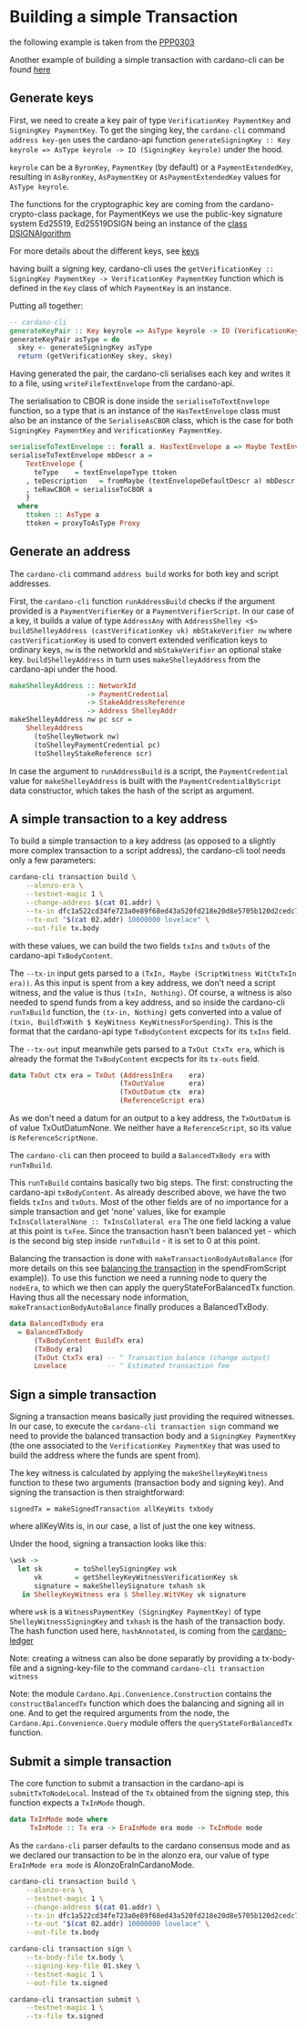 # Building a simple Transaction

the following example is taken from the [PPP0303](https://github.com/input-output-hk/plutus-pioneer-program/tree/third-iteration/code/week03)

Another example of building a simple transaction with cardano-cli can be found [here](https://www.youtube.com/watch?v=rbst_uiGpI4)

## Generate keys

First, we need to create a key pair of type `VerificationKey PaymentKey` and `SigningKey PaymentKey`. To get the singing key, the `cardano-cli` command `address key-gen` uses the cardano-api function `generateSigningKey :: Key keyrole => AsType keyrole -> IO (SigningKey keyrole)` under the hood.

`keyrole` can be a `ByronKey`, `PaymentKey` (by default) or a `PaymentExtendedKey`, resulting in `AsByronKey`, `AsPaymentKey` or `AsPaymentExtendedKey` values for `AsType keyrole`.

The functions for the cryptographic key are coming from the cardano-crypto-class package, for PaymentKeys we use the public-key signature system Ed25519, Ed25519DSIGN being an instance of the [class DSIGNAlgorithm](https://github.com/input-output-hk/cardano-base/blob/master/cardano-crypto-class/src/Cardano/Crypto/DSIGN/Ed25519.hs)

For more details about the different keys, see [keys](./keys.md)

having built a signing key, cardano-cli uses the `getVerificationKey :: SigningKey PaymentKey -> VerificationKey PaymentKey` function which is defined in the `Key` class of which `PaymentKey` is an instance. 

Putting all together:

```haskell
-- cardano-cli
generateKeyPair :: Key keyrole => AsType keyrole -> IO (VerificationKey keyrole, SigningKey keyrole)
generateKeyPair asType = do
  skey <- generateSigningKey asType
  return (getVerificationKey skey, skey)
```

Having generated the pair, the cardano-cli serialises each key and writes it to a file, using `writeFileTextEnvelope` from the cardano-api.

The serialisation to CBOR is done inside the `serialiseToTextEnvelope` function, so a type that is an instance of the `HasTextEnvelope` class must also be an instance of the `SerialiseAsCBOR` class, which is the case for both `SigningKey PaymentKey` and `VerificationKey PaymentKey`.

```haskell
serialiseToTextEnvelope :: forall a. HasTextEnvelope a => Maybe TextEnvelopeDescr -> a -> TextEnvelope
serialiseToTextEnvelope mbDescr a =
    TextEnvelope {
      teType    = textEnvelopeType ttoken
    , teDescription   = fromMaybe (textEnvelopeDefaultDescr a) mbDescr
    , teRawCBOR = serialiseToCBOR a
    }
  where
    ttoken :: AsType a
    ttoken = proxyToAsType Proxy
```

## Generate an address

The `cardano-cli` command `address build` works for both key and script addresses.

First, the `cardano-cli` function `runAddressBuild` checks if the argument provided is a `PaymentVerifierKey` or a `PaymentVerifierScript`. In our case of a key, it builds a value of type `AddressAny` with `AddressShelley <$> buildShelleyAddress (castVerificationKey vk) mbStakeVerifier nw` where `castVerificationKey` is used to convert extended verification keys to ordinary keys, `nw` is the networkId and `mbStakeVerifier` an optional stake key. `buildShelleyAddress` in turn uses `makeShelleyAddress` from the cardano-api under the hood.

```haskell
makeShelleyAddress :: NetworkId
                   -> PaymentCredential
                   -> StakeAddressReference
                   -> Address ShelleyAddr
makeShelleyAddress nw pc scr =
    ShelleyAddress
      (toShelleyNetwork nw)
      (toShelleyPaymentCredential pc)
      (toShelleyStakeReference scr)
```

In case the argument to `runAddressBuild` is a script, the `PaymentCredential` value for `makeShelleyAddress` is built with the `PaymentCredentialByScript` data constructor, which takes the hash of the script as argument. 

## A simple transaction to a key address

To build a simple transaction to a key address (as opposed to a slightly more complex transaction to a script address), the cardano-cli tool needs only a few parameters:
 
```bash
cardano-cli transaction build \
    --alonzo-era \
    --testnet-magic 1 \
    --change-address $(cat 01.addr) \
    --tx-in dfc1a522cd34fe723a0e89f68ed43a520fd218e20d8e5705b120d2cedc7f45ad#0 \
    --tx-out "$(cat 02.addr) 10000000 lovelace" \
    --out-file tx.body
```

with these values, we can build the two fields `txIns` and `txOuts` of the cardano-api `TxBodyContent`.

The `--tx-in` input gets parsed to a `(TxIn, Maybe (ScriptWitness WitCtxTxIn era))`. As this input is spent from a key address, we don't need a script witness, and the value is thus `(txIn, Nothing)`. 
Of course, a witness is also needed to spend funds from a key address, and so inside the cardano-cli `runTxBuild` function, the `(tx-in, Nothing)` gets converted into a value of `(txin, BuildTxWith $ KeyWitness KeyWitnessForSpending)`. This is the format that the cardano-api type `TxBodyContent` excpects for its `txIns` field.

The `--tx-out` input meanwhile gets parsed to a `TxOut CtxTx era`, which is already the format the `TxBodyContent` excpects for its `tx-outs` field. 

```haskell
data TxOut ctx era = TxOut (AddressInEra    era)
                           (TxOutValue      era)
                           (TxOutDatum ctx  era)
                           (ReferenceScript era)
```

As we don't need a datum for an output to a key address, the `TxOutDatum` is of value TxOutDatumNone. We neither have a `ReferenceScript`, so its value is `ReferenceScriptNone`.

The `cardano-cli` can then proceed to build a `BalancedTxBody era` with `runTxBuild`.

This `runTxBuild` contains basically two big steps. The first: constructing the cardano-api `txBodyContent`. As already described above, we have the two fields `txIns` and `txOuts`. Most of the other fields are of no importance for a simple transaction and get 'none' values, like for example `TxInsCollateralNone :: TxInsCollateral era`
The one field lacking a value at this point is `txFee`. Since the transaction hasn't been balanced yet - which is the second big step inside `runTxBuild` - it is set to 0 at this point.

Balancing the transaction is done with `makeTransactionBodyAutoBalance` (for more details on this see [balancing the transaction](./spendFromScript.md#balancing-the-transaction) in the spendFromScript example)). To use this function we need a running node to query the `nodeEra`, to which we then can apply the queryStateForBalancedTx function. Having thus all the necessary node information, `makeTransactionBodyAutoBalance` finally produces a BalancedTxBody.
     
```haskell
data BalancedTxBody era
  = BalancedTxBody
      (TxBodyContent BuildTx era)
      (TxBody era)
      (TxOut CtxTx era) -- ^ Transaction balance (change output)
      Lovelace          -- ^ Estimated transaction fee
```

## Sign a simple transaction

Signing a transaction means basically just providing the required witnesses. In our case, to execute the `cardano-cli transaction sign` command we need to provide the balanced transaction body and a `SigningKey PaymentKey` (the one associated to the `VerificationKey PaymentKey` that was used to build the address where the funds are spent from).

The key witness is calculated by applying the `makeShelleyKeyWitness` function to these two arguments (transaction body and signing key). And signing the transaction is then straightforward:

`signedTx = makeSignedTransaction allKeyWits txbody`

where allKeyWits is, in our case, a list of just the one key witness.

Under the hood, signing a transaction looks like this:

``` haskell
\wsk ->
  let sk        = toShelleySigningKey wsk
      vk        = getShelleyKeyWitnessVerificationKey sk
      signature = makeShelleySignature txhash sk
   in ShelleyKeyWitness era $ Shelley.WitVKey vk signature
```

where `wsk` is a `WitnessPaymentKey (SigningKey PaymentKey)` of type `ShelleyWitnessSigningKey` and `txhash` is the hash of the transaction body. The hash function used here, `hashAnnotated`, is coming from the [cardano-ledger](https://github.com/input-output-hk/cardano-ledger/blob/master/libs/cardano-ledger-core/src/Cardano/Ledger/SafeHash.hs)

Note: creating a witness can also be done separatly by providing a tx-body-file and a signing-key-file to the command `cardano-cli transaction witness`

Note: the module `Cardano.Api.Convenience.Construction` contains the `constructBalancedTx` function which does the balancing and signing all in one. And to get the required arguments from the node, the `Cardano.Api.Convenience.Query` module offers the `queryStateForBalancedTx` function.

## Submit a simple transaction

The core function to submit a transaction in the cardano-api is `submitTxToNodeLocal`. Instead of the `Tx` obtained from the signing step, this function expects a `TxInMode` though.

```haskell
data TxInMode mode where
     TxInMode :: Tx era -> EraInMode era mode -> TxInMode mode
```

As the `cardano-cli` parser defaults to the cardano consensus mode and as we declared our transaction to be in the alonzo era, our value of type `EraInMode era mode` is AlonzoEraInCardanoMode. 

```bash
cardano-cli transaction build \
    --alonzo-era \
    --testnet-magic 1 \
    --change-address $(cat 01.addr) \
    --tx-in dfc1a522cd34fe723a0e89f68ed43a520fd218e20d8e5705b120d2cedc7f45ad#0 \
    --tx-out "$(cat 02.addr) 10000000 lovelace" \
    --out-file tx.body

cardano-cli transaction sign \
    --tx-body-file tx.body \
    --signing-key-file 01.skey \
    --testnet-magic 1 \
    --out-file tx.signed

cardano-cli transaction submit \
    --testnet-magic 1 \
    --tx-file tx.signed
```
